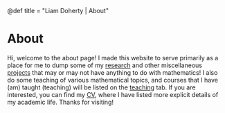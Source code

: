 @def title = "Liam Doherty | About"

# About

Hi, welcome to the about page! I made this website to serve primarily as a place for me to dump some of my [research](/research-current/) and other miscellaneous [projects](/projects/) that may or may not have anything to do with mathematics! I also do some teaching of various mathematical topics, and courses that I have (am) taught (teaching) will be listed on the [teaching](/teaching/) tab. If you are interested, you can find my [CV](/_docs/CV.pdf), where I have listed more explicit details of my academic life. Thanks for visiting!
